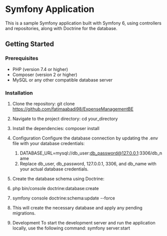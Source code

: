 # Symfony Application

This is a sample Symfony application built with Symfony 6, using controllers and repositories, along with Doctrine for the database.

## Getting Started

### Prerequisites

- PHP (version 7.4 or higher)
- Composer (version 2 or higher)
- MySQL or any other compatible database server

### Installation

1. Clone the repository:
   git clone https://github.com/fatimaabadi98/ExpenseManagementBE

2. Navigate to the project directory:
   cd your_directory

3. Install the dependencies:
    composer install

4. Configuration
   Configure the database connection by updating the .env file with your database credentials:
   
   1. DATABASE_URL=mysql://db_user:db_password@127.0.0.1:3306/db_name
   2. Replace db_user, db_password, 127.0.0.1, 3306, and db_name with your actual database credentials.

4. Create the database schema using Doctrine:

 1. php bin/console doctrine:database:create
 2. symfony console doctrine:schema:update --force
 3. This will create the necessary database and apply any pending migrations.

4. Development
  To start the development server and run the application locally, use the following command:
  symfony server:start
